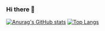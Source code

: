 ### Hi there 👋

[![Anurag's GitHub stats](https://github-readme-stats.vercel.app/api?username=oojahooo&show_icons=true&theme=tokyonight)](https://github.com/anuraghazra/github-readme-stats)
[![Top Langs](https://github-readme-stats.vercel.app/api/top-langs/?username=oojahooo&theme=tokyonight&layout=compact&hide=javascript,html,vim%20script)](https://github.com/anuraghazra/github-readme-stats)

<!--
**oojahooo/oojahooo** is a ✨ _special_ ✨ repository because its `README.md` (this file) appears on your GitHub profile.

Here are some ideas to get you started:

- 🔭 I’m currently working on ...
- 🌱 I’m currently learning ...
- 👯 I’m looking to collaborate on ...
- 🤔 I’m looking for help with ...
- 💬 Ask me about ...
- 📫 How to reach me: ...
- 😄 Pronouns: ...
- ⚡ Fun fact: ...
-->
